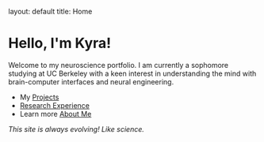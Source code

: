 layout: default
title: Home

# Hello, I'm Kyra!

Welcome to my neuroscience portfolio. I am currently a sophomore studying at UC Berkeley with a keen interest in understanding the mind with brain-computer interfaces and neural engineering.

- My [Projects](./projects.html)
- [Research Experience](./researchexperience.html)
- Learn more [About Me](./about.html)

*This site is always evolving! Like science.*
